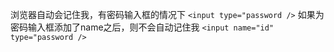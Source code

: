 浏览器自动会记住我，有密码输入框的情况下
`<input type="password />`
如果为密码输入框添加了name之后，则不会自动记住我
`<input name="id" type="password />`

